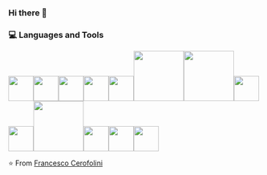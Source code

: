 ### Hi there 👋
<div>
  <h3> 💻 Languages and Tools </h3>
  <p>
    <img src="https://media.giphy.com/media/7Z49eulwv4aGY35RaD/giphy.gif" width="50"><img src="https://media.giphy.com/media/XAxylRMCdpbEWUAvr8/giphy.gif" width="50"><img src ="https://media.giphy.com/media/fsEaZldNC8A1PJ3mwp/giphy.gif" width="50"><img src="https://media.giphy.com/media/Sr8xDpMwVKOHUWDVRD/giphy.gif" width="50"><img src="https://media3.giphy.com/media/ln7z2eWriiQAllfVcn/200w.webp" width="50"><img src="https://media.giphy.com/media/FVOmnX9L69CoQntslz/giphy.gif" width="100"><img src="https://media.giphy.com/media/A49N5TtqGzs4ChGTL1/giphy.gif" width="100"><img src="https://i.giphy.com/media/IdyAQJVN2kVPNUrojM/200.webp" width="50"><img src="https://media3.giphy.com/media/kdFc8fubgS31b8DsVu/giphy.webp" width="50"><img src="https://media.giphy.com/media/kH1DBkPNyZPOk0BxrM/giphy.gif" width="100"><img src="https://media.giphy.com/media/HmQeQ72ww4AHCr1kPP/giphy.gif" width="50"><img src="https://media.giphy.com/media/l3BIJJuFwLb3LHorOX/giphy.gif" width="50"><img src="https://media.giphy.com/media/C8Tij3iox3coBSqVWE/giphy.gif" width="50">
  <p>
</div> 

⭐️ From [Francesco Cerofolini](https://github.com/FrancescoCerofolini)
<!-- 
**FrancescoCerofolini/FrancescoCerofolini** is a ✨ _special_ ✨ repository because its `README.md` (this file) appears on your GitHub profile.

Here are some ideas to get you started:

- 🔭 I’m currently working on ...
- 🌱 I’m currently learning ...
- 👯 I’m looking to collaborate on ...
- 🤔 I’m looking for help with ...
- 💬 Ask me about ...
- 📫 How to reach me: ...
- 😄 Pronouns: ...
- ⚡ Fun fact: ...
 -->
